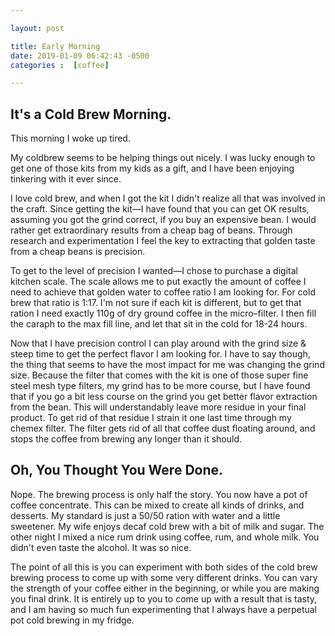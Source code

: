 ```yaml
---

layout: post

title: Early Morning
date: 2019-01-09 06:42:43 -0500
categories :  [coffee]

---
```


## It's a Cold Brew Morning. 
This morning I woke up tired. 

My coldbrew seems to be helping things out nicely. I was lucky enough to get one of those kits from my kids as a gift, and I have been enjoying tinkering with it ever since.

I love cold brew, and when I got the kit I didn't realize all that was involved in the craft. Since getting the kit&mdash;I have found that you can get OK results, assuming you got the grind correct, if you buy an expensive bean. I would rather get extraordinary results from a cheap bag of beans. Through research and experimentation I feel the key to extracting that golden taste from a cheap beans is precision. 

To get to the level of precision I wanted&mdash;I chose to purchase a digital kitchen scale. The scale allows me to put exactly the amount of coffee I need to achieve that golden water to coffee ratio I am looking for. For cold brew that ratio is 1:17. I'm not sure if each kit is different, but to get that ration I need exactly 110g of dry ground coffee in the micro&ndash;filter. I then fill the caraph to the max fill line, and let that sit in the cold for 18-24 hours. 

Now that I have precision control I can play around with the grind size & steep time to get the perfect flavor I am looking for. I have to say though, the thing that seems to have the most impact for me was changing the grind size. Because the filter that comes with the kit is one of those super fine steel mesh type filters, my grind has to be more course, but I have found that if you go a bit less course on the grind you get better flavor extraction from the bean. This will understandably leave more residue in your final product. To get rid of that residue I strain it one last time through my chemex filter. The filter gets rid of all that coffee dust floating around, and stops the coffee from brewing any longer than it should. 

## Oh, You Thought You Were Done. 

Nope. 
The brewing process is only half the story. You now have a pot of coffee concentrate. This can be mixed to create all kinds of drinks, and desserts. My standard is just a 50/50 ration with water and a little sweetener. My wife enjoys decaf cold brew with a bit of milk and sugar. The other night I mixed a nice rum drink using coffee, rum, and whole milk. You didn't even taste the alcohol. It was so nice. 

The point of all this is you can experiment with both sides of the cold brew brewing process to come up with some very different drinks. You can vary the strength of your coffee either in the beginning, or while you are making you final drink. It is entirely up to you to come up with a result that is tasty, and I am having so much fun experimenting that I always have a perpetual pot cold brewing in my fridge.  
